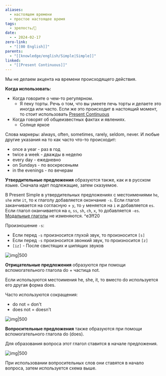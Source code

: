 ```yaml
---
aliases:
  - настоящем времени
  - простое настоящее время
tags:
  - зрелость/🌱
date:
  - - 2024-02-17
zero-link:
  - "[[00 English]]"
parents:
  - "[[knowledge/english/Simple|Simple]]"
linked:
  - "[[Present Continuous]]"
---
```

Мы не делаем акцента на времени происходящего действия.

**Когда использовать:**
- Когда говорите о чем-то регулярном.
	- Я пеку торты. Речь о том, что вы умеете печь торты и делаете это иногда или часто. Если же это происходит в настоящий момент, то стоит использовать [Present Continuous](Present%20Continuous.md)
- Когда говорят об общеизвестных фактах и явлениях.
	- Солнце яркое

Слова маркеры: always, often, sometimes, rarely, seldom, never. И любые другие указания на то как часто что-то происходит:
- once a year - раз в год
- twice a week - дважды в неделю
- every day - ежедневно
- on Sundays - по воскресеньям
- in the evenings - по вечерам

**Утвердительные предложения** образуются также, как и в русском языке. Сначала идет подлежащие, затем сказуемое.

В Present Simple в утвердительных предложениях с местоимениями `he`, `she` или `it`, то к глаголу добавляется окончание `-s`. Если глагол заканчивается на согласную + `y`, то `y` меняется на `i` и добавляется `es`. Если глагол оканчивается на `o`, `ss`, `sh`, `ch`, `x`, то добавляется `-es`. [Модальные глаголы](Модальные%20глаголы.md) не изменяются. ^e3ff20

Произношение `-s`:
- Если перед `-s` произносится глухой звук, то произносится `[s]`
- Если перед `-s` произносится звонкий звук, то произносится `[z]`
- `[iz]` - После свистящих и шипящих звуков

![img|500](Pasted%20image%2020240217105624.png)

**Отрицательные предложения** образуются при помощи вспомогательного глагола do + частица not.

Если используются местоимения he, she, it, то вместо do используется его другая форма does.

Часто используются сокращения:
- do not = don't
- does not = doesn't

![img|500](Pasted%20image%2020240217105929.png)

**Вопросительные предложения** также образуются при помощи вспомогательного глагола do (does).

Для образования вопроса этот глагол ставится в начале предложения.

![img|500](Pasted%20image%2020240217110054.png)

При использовании вопросительных слов они ставятся в начало вопроса, затем используется схема выше.